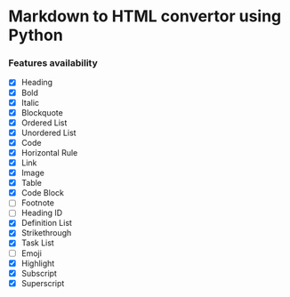 # Markdown to HTML convertor using Python

### Features availability
- [x] Heading
- [x] Bold
- [x] Italic
- [x] Blockquote
- [x] Ordered List
- [x] Unordered List
- [x] Code
- [x] Horizontal Rule
- [x] Link
- [x] Image
- [x] Table
- [x] Code Block
- [ ] Footnote
- [ ] Heading ID
- [x] Definition List
- [x] Strikethrough
- [x] Task List
- [ ] Emoji
- [x] Highlight
- [x] Subscript
- [x] Superscript
